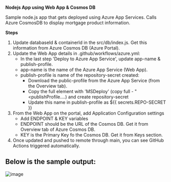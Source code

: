 **Nodejs App using Web App & Cosmos DB**

Sample node.js app that gets deployed using Azure App Services. Calls Azure CosmosDB to display mortgage product information.

**Steps**
1. Update databaseId & containerId in the src/db/index.js. Get this information from Azure Cosmos DB (Azure Portal).
2. Update the Web App details in .github/workflows/azure.yml:
   - In the last step 'Deploy to Azure App Service', update app-name & publish-profile.
   - app-name is the name of the Azure App Service (Web App).
   - publish-profile is name of the repository-secret created: 
     - Download the public-profile from the Azure App Service (from the Overview tab).
     - Copy the full element with 'MSDeploy' (copy full - "<publishProfile....</publishProfile>) and create repository-secret
     - Update this name in publish-profile as ${{ secrets.REPO-SECRET }}
3. From the Web App on the portal, add Application Configuration settings
   - Add ENDPOINT & KEY variables
   - ENDPOINT should be the URL of the Cosmos DB. Get it from Overview tab of Azure Cosmos DB.
   - KEY is the Primary Key fo the Cosmos DB. Get it from Keys section.
4. Once updated and pushed to remote through main, you can see GitHub Actions triggered automatically. 


**Below is the sample output:**
-------------------------------

![image](https://github.com/kalyanrj16/lbg-nodeJS-WebAppCosmos-01/assets/113793671/7d83b11a-3399-47c6-943b-9bbf8902e9f4)
